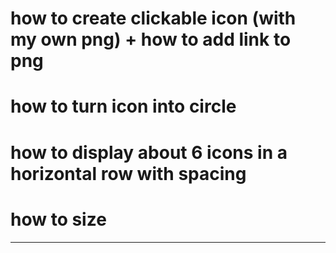 # how to create clickable icon (with my own png) + how to add link to png 

# how to turn icon into circle

# how to display about 6 icons in a horizontal row with spacing

# how to size

---

<!DOCTYPE html>
<html>
<head>
    <title>Step by step solving how to create circle clickable icon in horizontal row< /title>
   
        <style>
        /* Add your CSS code here */
          .icon-container {
          display: flex;
          gap: 10px; /* Adjust the gap as needed */
  }
    </style>
</head>
<body>
    <!-- Add your HTML content here -->
        <div class="icon-container">
        <a href="https://example.com/page1">
          <img src="image.png" alt="Icon 1" width="75" height="75" />
        </a>
        <a href="https://example.com/page2">
          <img src="image.png" alt="Icon 2" width="75" height="75" />
        </a>
      </div>


  
</body>
</html>
